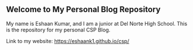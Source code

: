 ## Welcome to My Personal Blog Repository

My name is Eshaan Kumar, and I am a junior at Del Norte High School. This is the repository for my personal CSP Blog.

Link to my website: https://eshaank1.github.io/csp/